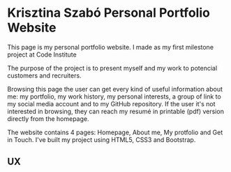 <h1>Krisztina Szabó Personal Portfolio Website </h1>
<p> This page is my personal portfolio website. I made as my first milestone project at Code Institute </p>
<p>The purpose of the project is to present myself and my work to potencial customers and recruiters. </p>
<p>Browsing this page the user can get every kind of useful information about me: my portfolio, my work history, my personal interests, a group of link to my social media account and to my GitHub repository. If the user it's not interested in browsing, they can reach my resumé in printable (pdf) version directly from the homepage.  </p>
<p> The website contains 4 pages: Homepage, About me, My protfolio and Get in Touch. I've built my project using HTML5, CSS3 and Bootstrap.</p>
<h2>UX</h2>

